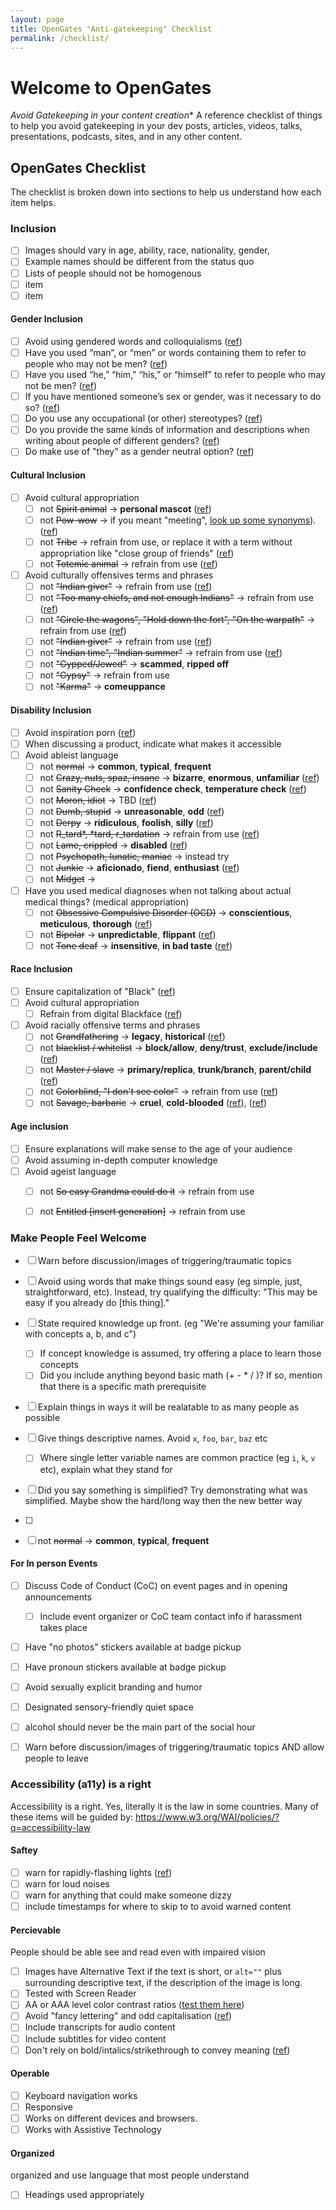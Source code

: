 ```yaml
---
layout: page
title: OpenGates "Anti-gatekeeping" Checklist
permalink: /checklist/
---
```


# Welcome to OpenGates
*Avoid Gatekeeping in your content creation**
A reference checklist of things to help you avoid gatekeeping in your dev posts, articles, videos, talks, presentations, podcasts, sites, and in any other content.

## OpenGates Checklist

The checklist is broken down into sections to help us understand how each item helps.

### Inclusion
 - [ ] Images should vary in age, ability, race, nationality, gender, 
 - [ ] Example names should be different from the status quo
 - [ ] Lists of people should not be homogenous
 - [ ] item
 - [ ] item

#### Gender Inclusion
 - [ ] Avoid using gendered words and colloquialisms ([ref](https://writingcenter.unc.edu/tips-and-tools/gender-inclusive-language/))
 - [ ] Have you used “man”, or “men” or words containing them to refer to people who may not be men? ([ref](https://writingcenter.unc.edu/tips-and-tools/gender-inclusive-language/))
 - [ ] Have you used “he,” “him,” “his,” or “himself” to refer to people who may not be men? ([ref](https://writingcenter.unc.edu/tips-and-tools/gender-inclusive-language/))
 - [ ] If you have mentioned someone’s sex or gender, was it necessary to do so? ([ref](https://writingcenter.unc.edu/tips-and-tools/gender-inclusive-language/))
 - [ ] Do you use any occupational (or other) stereotypes? ([ref](https://writingcenter.unc.edu/tips-and-tools/gender-inclusive-language/))
 - [ ] Do you provide the same kinds of information and descriptions when writing about people of different genders? ([ref](https://writingcenter.unc.edu/tips-and-tools/gender-inclusive-language/))
 - [ ] Do make use of "they" as a gender neutral option? ([ref](https://writingcenter.unc.edu/tips-and-tools/gender-inclusive-language/))

#### Cultural Inclusion
- [ ] Avoid cultural appropriation
    - [ ] not ~~Spirit animal~~ → **personal mascot** ([ref](https://www.selfdefined.app/definitions/pow-wow/))
    - [ ] not ~~Pow-wow~~ → if you meant "meeting", [look up some synonyms](https://www.thesaurus.com/browse/meeting)). ([ref](https://www.selfdefined.app/definitions/pow-wow/))
    - [ ] not ~~Tribe~~ → refrain from use, or replace it with a term without appropriation like "close group of friends" ([ref](https://www.selfdefined.app/definitions/tribe/))
    - [ ] not ~~Totemic animal~~ → refrain from use ([ref](https://www.selfdefined.app/definitions/totemic-animal/))
- [ ] Avoid culturally offensives terms and phrases
    - [ ] not ~~"Indian giver"~~ → refrain from use ([ref](https://www.ictinc.ca/blog/culturally-offensive-phrases-you-should-use-at))
    - [ ] not ~~"Too many chiefs, and not enough Indians"~~ → refrain from use ([ref](https://www.ictinc.ca/blog/culturally-offensive-phrases-you-should-use-at))
    - [ ] not ~~"Circle the wagons", "Hold down the fort", "On the warpath"~~ → refrain from use ([ref](https://www.ictinc.ca/blog/culturally-offensive-phrases-you-should-use-at))
    - [ ] not ~~"Indian giver"~~ → refrain from use ([ref](https://www.ictinc.ca/blog/indian-giver-come-can-give-back))
    - [ ] not ~~"Indian time", "Indian summer"~~ → refrain from use ([ref](https://www.ictinc.ca/blog/culturally-offensive-phrases-you-should-use-at))
    - [ ] not ~~"Gypped/Jewed"~~ → **scammed**, **ripped off**
    - [ ] not ~~"Gypsy"~~ → refrain from use 
    - [ ] not ~~"Karma"~~ → **comeuppance**

#### Disability Inclusion
- [ ] Avoid inspiration porn ([ref](https://www.youtube.com/watch?v=SxrS7-I_sMQ))
- [ ] When discussing a product, indicate what makes it accessible
- [ ] Avoid ableist language
    - [ ] not ~~normal~~ → **common**, **typical**, **frequent**
    - [ ] not ~~Crazy, nuts, spaz, insane~~ → **bizarre**, **enormous**, **unfamiliar** ([ref](https://www.selfdefined.app/definitions/crazy/))
    - [ ] not ~~Sanity Check~~ → **confidence check**, **temperature check** ([ref](https://www.selfdefined.app/definitions/sanity-check/))
    - [ ] not ~~Moron, idiot~~ → TBD ([ref](https://www.selfdefined.app/definitions/idiot/))
    - [ ] not ~~Dumb, stupid~~ → **unreasonable**, **odd** ([ref](https://www.selfdefined.app/definitions/stupid/))
    - [ ] not ~~Derpy~~ → **ridiculous**, **foolish**, **silly** ([ref](https://www.selfdefined.app/definitions/derpy/))
    - [ ] not ~~R_tard*, *tard, r_tardation~~ →  refrain from use ([ref](https://www.selfdefined.app/definitions/r-word/))
    - [ ] not ~~Lame, crippled~~ → **disabled** ([ref](https://www.selfdefined.app/lame/))
    - [ ] not ~~Psychopath, lunatic, maniac~~ →  instead try
    - [ ] not ~~Junkie~~ → **aficionado**, **fiend**, **enthusiast** ([ref](https://www.selfdefined.app/definitions/junkie/))
    - [ ] not ~~Midget~~ → 
- [ ] Have you used medical diagnoses when not talking about actual medical things? (medical appropriation)
    - [ ] not ~~Obsessive Compulsive Disorder (OCD)~~ → **conscientious**, **meticulous**, **thorough** ([ref](https://www.selfdefined.app/definitions/obsessive-compulsive-disorder/))
    - [ ] not ~~Bipolar~~ →  **unpredictable**, **flippant** ([ref](https://ibpf.org/articles/please-stop-saying-bipolar-when-you-mean-unpredictable-or-broken/))
    - [ ] not ~~Tone deaf~~ → **insensitive**, **in bad taste** ([ref](https://www.selfdefined.app/definitions/tone-deaf/))

#### Race Inclusion
- [ ] Ensure capitalization of "Black" ([ref](https://apnews.com/article/entertainment-cultures-race-and-ethnicity-us-news-ap-top-news-7e36c00c5af0436abc09e051261fff1f))
- [ ] Avoid cultural appropriation
    - [ ] Refrain from digital Blackface ([ref](https://www.selfdefined.app/definitions/digital-blackface/))
- [ ] Avoid racially offensive terms and phrases
    - [ ] not ~~Grandfathering~~ → **legacy**, **historical** ([ref](https://www.selfdefined.app/definitions/grandfathering/))
    - [ ] not ~~blacklist / whitelist~~ → **block/allow**, **deny/trust**, **exclude/include** ([ref](https://www.selfdefined.app/definitions/blacklist-whitelist/))
    - [ ] not ~~Master / slave~~ →  **primary/replica**, **trunk/branch**, **parent/child** ([ref](https://www.selfdefined.app/definitions/master-slave/))
    - [ ] not ~~Colorblind, "I don't see color"~~ → refrain from use ([ref](https://medium.com/@tinu/what-you-erase-when-you-say-i-dont-see-color-73360346afa7))
    - [ ] not ~~Savage, barbaric~~ → **cruel**, **cold-blooded** ([ref](https://www.selfdefined.app/definitions/savage/)), ([ref](https://www.selfdefined.app/definitions/barbaric/))

#### Age inclusion
- [ ] Ensure explanations will make sense to the age of your audience
- [ ] Avoid assuming in-depth computer knowledge
- [ ] Avoid ageist language
    - [ ] not ~~So easy Grandma could do it~~ → refrain from use 
    - [ ] not ~~Entitled [insert generation]~~ → refrain from use



### Make People Feel Welcome
- [ ] Warn before discussion/images of triggering/traumatic topics
- [ ] Avoid using words that make things sound easy (eg simple, just, straightforward, etc). Instead, try qualifying the difficulty: "This may be easy if you already do [this thing]."
- [ ] State required knowledge up front. (eg "We're assuming your familiar with concepts a, b, and c")
    - [ ] If concept knowledge is assumed, try offering a place to learn those concepts
    - [ ] Did you include anything beyond basic math (+ - * / )? If so, mention that there is a specific math prerequisite
- [ ] Explain things in ways it will be realatable to as many people as possible
- [ ] Give things descriptive names. Avoid `x`, `foo`, `bar`, `baz` etc
    - [ ] Where single letter variable names are common practice (eg `i`, `k`, `v` etc), explain what they stand for
- [ ] Did you say something is simplified? Try demonstrating what was simplified. Maybe show the hard/long way then the new better way
- [ ] <!--Don't talk down to non-engineering teammates and end users!-->
- [ ] not ~~normal~~ → **common**, **typical**, **frequent**


#### For In person Events
- [ ] Discuss Code of Conduct (CoC) on event pages and in opening announcements
    - [ ] Include event organizer or CoC team contact info if harassment takes place
- [ ] Have "no photos" stickers available at badge pickup
- [ ] Have pronoun stickers available at badge pickup
- [ ] Avoid sexually explicit branding and humor
- [ ] Designated sensory-friendly quiet space
- [ ] alcohol should never be the main part of the social hour
- [ ] Warn before discussion/images of triggering/traumatic topics AND allow people to leave


### Accessibility (a11y) is a right
Accessibility is a right. Yes, literally it is the law in some countries.
Many of these items will be guided by: https://www.w3.org/WAI/policies/?q=accessibility-law

#### Saftey
- [ ] warn for rapidly-flashing lights ([ref](https://www.epilepsy.com/learn/triggers-seizures/photosensitivity-and-seizures#:~:text=For%20about%203%25%20of%20people,common%20in%20children%20and%20adolescents))
- [ ] warn for loud noises
- [ ] warn for anything that could make someone dizzy
- [ ] include timestamps for where to skip to to avoid warned content

#### Percievable
People should be able see and read even with impaired vision
- [ ] Images have Alternative Text if the text is short, or `alt=""` plus surrounding descriptive text, if the description of the image is long.
- [ ] Tested with Screen Reader
- [ ] AA or AAA level color contrast ratios ([test them here](http://colorsafe.co/))
- [ ] Avoid "fancy lettering" and odd capitalisation ([ref](https://www.selfdefined.app/definitions/spongebob-case/))
- [ ] Include transcripts for audio content
- [ ] Include subtitles for video content
- [ ] Don't rely on bold/intalics/strikethrough to convey meaning ([ref](https://www.tempertemper.net/blog/be-careful-with-strikethrough))

#### Operable
- [ ] Keyboard navigation works
- [ ] Responsive
- [ ] Works on different devices and browsers.
- [ ] Works with Assistive Technology

#### Organized
organized and use language that most people understand
- [ ] Headings used appropriately
